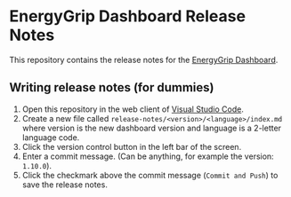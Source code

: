 # EnergyGrip Dashboard Release Notes

This repository contains the release notes for the [EnergyGrip Dashboard](https://github.com/aurumeurope/EnergyGrip-Dashboard).

## Writing release notes (for dummies)

1. Open this repository in the web client of [Visual Studio Code](https://github.dev/aurumeurope/EnergyGrip-Dashboard-ReleaseNotes).
2. Create a new file called `release-notes/<version>/<language>/index.md` where version is the new dashboard version and language is a 2-letter language code.
3. Click the version control button in the left bar of the screen.
4. Enter a commit message. (Can be anything, for example the version: `1.10.0`).
5. Click the checkmark above the commit message (`Commit and Push`) to save the release notes.
